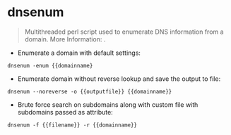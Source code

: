 # dnsenum

> Multithreaded perl script used to enumerate DNS information from a domain.
> More Information: <URL>.

- Enumerate a domain with default settings:

`dnsenum -enum {{domainname}`

- Enumerate domain without reverse lookup and save the output to file:

`dnsenum --noreverse -o {{outputfile}} {{domainname}}`

- Brute force search on subdomains along with custom file with subdomains passed as attribute:

`dnsenum -f {{filename}} -r {{domainname}}`
